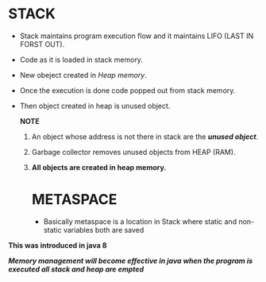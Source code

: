 # STACK
- Stack maintains program execution flow and it maintains LIFO (LAST IN FORST OUT).
- Code as it is loaded in stack memory.
- New obeject created in _Heap memory_.
- Once the execution is done code popped out from stack memory.
- Then object created in heap is unused object.

  
  **NOTE**

  
  1. An object whose address is not there in stack are the **_unused object_**.
  2. Garbage collector removes unused objects from HEAP (RAM).
  3. **All objects are created in heap memory.**

     # METASPACE

     - Basically metaspace is a location in Stack where static and non-static variables both are saved
    


       
**This was introduced in java 8**

**_Memory management will become effective in java when the program is executed all stack and heap are empted_**
